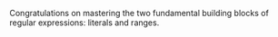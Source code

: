 Congratulations on mastering the two fundamental building blocks of regular expressions: literals and ranges. 